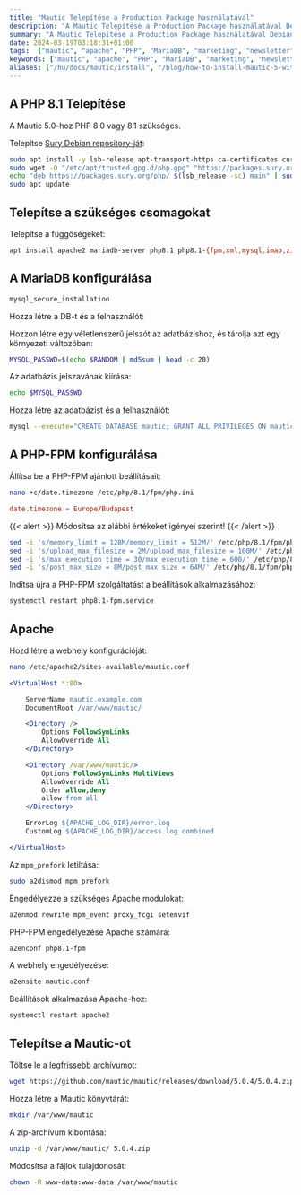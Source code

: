 ```yaml
---
title: "Mautic Telepítése a Production Package használatával"
description: "A Mautic Telepítése a Production Package használatával Debian 12 rendszerre, Apache, PHP-FPM és MariaDB használatával."
summary: "A Mautic Telepítése a Production Package használatával Debian 12 rendszerre, Apache, PHP-FPM és MariaDB használatával."
date: 2024-03-19T03:18:31+01:00
tags:  ["mautic", "apache", "PHP", "MariaDB", "marketing", "newsletter", "email", "campaigns", "automation"]
keywords: ["mautic", "apache", "PHP", "MariaDB", "marketing", "newsletter", "email", "campaigns", "automation"]
aliases: ["/hu/docs/mautic/install", "/blog/how-to-install-mautic-5-with-composer-on-debian-12/"]
---
```


## A PHP 8.1 Telepítése

A Mautic 5.0-hoz PHP 8.0 vagy 8.1 szükséges.

Telepítse [Sury Debian repository-ját](/posts/php/install/):

```bash
sudo apt install -y lsb-release apt-transport-https ca-certificates curl && \
sudo wget -O "/etc/apt/trusted.gpg.d/php.gpg" "https://packages.sury.org/php/apt.gpg" && \
echo "deb https://packages.sury.org/php/ $(lsb_release -sc) main" | sudo tee "/etc/apt/sources.list.d/php.list" && \
sudo apt update
```

## Telepítse a szükséges csomagokat

Telepítse a függőségeket:

```bash
apt install apache2 mariadb-server php8.1 php8.1-{fpm,xml,mysql,imap,zip,intl,curl,gd,mbstring,bcmath} unzip
```

## A MariaDB konfigurálása

```bash
mysql_secure_installation
```

Hozza létre a DB-t és a felhasználót:

Hozzon létre egy véletlenszerű jelszót az adatbázishoz, és tárolja azt egy környezeti változóban:

```bash
MYSQL_PASSWD=$(echo $RANDOM | md5sum | head -c 20)
```

Az adatbázis jelszavának kiírása:

```bash
echo $MYSQL_PASSWD
```

Hozza létre az adatbázist és a felhasználót:

```bash
mysql --execute="CREATE DATABASE mautic; GRANT ALL PRIVILEGES ON mautic.* TO 'mautic'@'localhost' IDENTIFIED BY '${MYSQL_PASSWD}' WITH GRANT OPTION; FLUSH PRIVILEGES;"
```

## A PHP-FPM konfigurálása

Állítsa be a PHP-FPM ajánlott beállításait:

```bash
nano +c/date.timezone /etc/php/8.1/fpm/php.ini
```

```toml
date.timezone = Europe/Budapest
```

{{< alert >}}
Módosítsa az alábbi értékeket igényei szerint!
{{< /alert >}}

```bash
sed -i 's/memory_limit = 128M/memory_limit = 512M/' /etc/php/8.1/fpm/php.ini && \
sed -i 's/upload_max_filesize = 2M/upload_max_filesize = 100M/' /etc/php/8.1/fpm/php.ini && \
sed -i 's/max_execution_time = 30/max_execution_time = 600/' /etc/php/8.1/fpm/php.ini && \
sed -i 's/post_max_size = 8M/post_max_size = 64M/' /etc/php/8.1/fpm/php.ini
```

Indítsa újra a PHP-FPM szolgáltatást a beállítások alkalmazásához:

```bash
systemctl restart php8.1-fpm.service
```

## Apache

Hozd létre a webhely konfigurációját:

```bash
nano /etc/apache2/sites-available/mautic.conf
```

```apache
<VirtualHost *:80>

    ServerName mautic.example.com
    DocumentRoot /var/www/mautic/

    <Directory />
        Options FollowSymLinks
        AllowOverride All
    </Directory>

    <Directory /var/www/mautic/>
        Options FollowSymLinks MultiViews
        AllowOverride All
        Order allow,deny
        allow from all
    </Directory>

    ErrorLog ${APACHE_LOG_DIR}/error.log
    CustomLog ${APACHE_LOG_DIR}/access.log combined

</VirtualHost>
```

Az `mpm_prefork` letiltása:

```bash
sudo a2dismod mpm_prefork
```

Engedélyezze a szükséges Apache modulokat:

```bash
a2enmod rewrite mpm_event proxy_fcgi setenvif
```

PHP-FPM engedélyezése Apache számára:

```bash
a2enconf php8.1-fpm
```

A webhely engedélyezése:

```bash
a2ensite mautic.conf
```

Beállítások alkalmazása Apache-hoz:

```bash
systemctl restart apache2
```

## Telepítse a Mautic-ot

Töltse le a [legfrissebb archívumot](https://github.com/mautic/mautic/releases/latest):

```bash
wget https://github.com/mautic/mautic/releases/download/5.0.4/5.0.4.zip
```

Hozza létre a Mautic könyvtárát:

```bash
mkdir /var/www/mautic
```

A zip-archívum kibontása:

```bash
unzip -d /var/www/mautic/ 5.0.4.zip
```

Módosítsa a fájlok tulajdonosát:

```bash
chown -R www-data:www-data /var/www/mautic
```